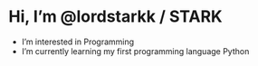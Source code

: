 # Hi, I’m @lordstarkk / STARK
-  I’m interested in Programming
-  I’m currently learning my first programming language Python


<!---
lordstarkk/lordstarkk is a ✨ special ✨ repository because its `README.md` (this file) appears on your GitHub profile.
You can click the Preview link to take a look at your changes.
--->
